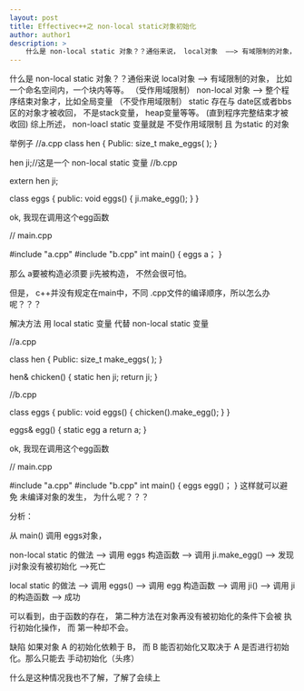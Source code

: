 ```yaml
---
layout: post
title: Effectivec++之 non-local static对象初始化
author: author1
description: >
    什么是 non-local static 对象？？通俗来说， local对象  ——> 有域限制的对象， 比如一个命名空间内，一个块内等等。（受作用域限制）
---
```


什么是 non-local static 对象？？通俗来说
local对象  ——> 有域限制的对象， 比如一个命名空间内，一个块内等等。           （受作用域限制）
non-local 对象 ——> 整个程序结束对象才，比如全局变量                          （不受作用域限制）
static 存在与 date区或者bbs区的对象才被收回， 不是stack变量， heap变量等等。  (直到程序完整结束才被收回)
综上所述， non-loacl static 变量就是  不受作用域限制 且  为static 的对象

举例子
//a.cpp
    class hen
    {
    Public:
        size_t make_eggs( );
    }

hen ji;//这是一个 non-local static 变量
//b.cpp

extern hen ji;

class eggs
{
public:
    void eggs()
    {
        ji.make_egg();
    }
}

ok, 我现在调用这个egg函数

// main.cpp

#include "a.cpp"
#include "b.cpp"
int main()
{
    eggs   a；
}


那么 a要被构造必须要 ji先被构造， 不然会很可怕。

但是， c++并没有规定在main中，不同  .cpp文件的编译顺序，所以怎么办呢？？？


解决方法
用 local static 变量 代替 non-local static 变量

//a.cpp

class hen
{
Public:
    size_t make_eggs( );
}

hen& chicken()
{
    static hen ji;
    return  ji;
}

//b.cpp


class eggs
{
public:
    void eggs()
    {
        chicken().make_egg();
    }
}

eggs& egg()
{
    static egg a
    return a;
}


ok, 我现在调用这个egg函数

// main.cpp

#include "a.cpp"
#include "b.cpp"
int main()
{
    eggs   egg()；
}
这样就可以避免 未编译对象的发生， 为什么呢？？？

分析：

从 main() 调用 eggs对象，

non-local static 的做法  ——>   调用 eggs 构造函数  ——> 调用 ji.make_egg() ——> 发现 ji对象没有被初始化 —>死亡

local static         的做法  ——> 调用  eggs() ——> 调用 egg 构造函数 ——> 调用 ji() ——> 调用 ji 的构造函数 —> 成功

可以看到，由于函数的存在， 第二种方法在对象再没有被初始化的条件下会被 执行初始化操作， 而 第一种却不会。



缺陷
如果对象 A 的初始化依赖于 B， 而 B 能否初始化又取决于 A 是否进行初始化。那么只能去 手动初始化（头疼）

什么是这种情况我也不了解，了解了会续上
